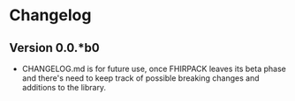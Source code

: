 # Changelog

## Version 0.0.*b0

- CHANGELOG.md is for future use, once FHIRPACK leaves its beta phase and there's need to keep track of possible breaking changes and additions to the library.

